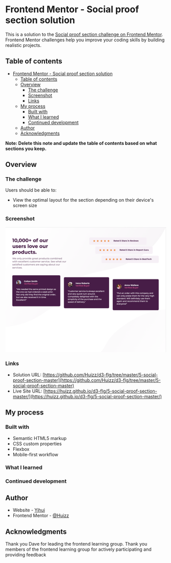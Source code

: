 # Frontend Mentor - Social proof section solution

This is a solution to the [Social proof section challenge on Frontend Mentor](https://www.frontendmentor.io/challenges/social-proof-section-6e0qTv_bA). Frontend Mentor challenges help you improve your coding skills by building realistic projects. 

## Table of contents

- [Frontend Mentor - Social proof section solution](#frontend-mentor---social-proof-section-solution)
  - [Table of contents](#table-of-contents)
  - [Overview](#overview)
    - [The challenge](#the-challenge)
    - [Screenshot](#screenshot)
    - [Links](#links)
  - [My process](#my-process)
    - [Built with](#built-with)
    - [What I learned](#what-i-learned)
    - [Continued development](#continued-development)
  - [Author](#author)
  - [Acknowledgments](#acknowledgments)

**Note: Delete this note and update the table of contents based on what sections you keep.**

## Overview

### The challenge

Users should be able to:

- View the optimal layout for the section depending on their device's screen size

### Screenshot

![](./images/screenshot.png)


### Links

- Solution URL: [https://github.com/Huizz/d3-flg/tree/master/5-social-proof-section-master](https://github.com/Huizz/d3-flg/tree/master/5-social-proof-section-master)
- Live Site URL: [https://huizz.github.io/d3-flg/5-social-proof-section-master/](https://huizz.github.io/d3-flg/5-social-proof-section-master/)

## My process

### Built with

- Semantic HTML5 markup
- CSS custom properties
- Flexbox
- Mobile-first workflow

### What I learned


### Continued development


## Author

- Website - [Yihui](https://github.com/Huizz)
- Frontend Mentor - [@Huizz](https://www.frontendmentor.io/profile/Huizz)

## Acknowledgments

Thank you Dave for leading the frontend learning group.
Thank you members of the frontend learning group for actively participating and providing feedback
